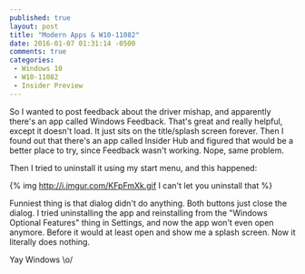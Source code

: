 ```yaml
---
published: true
layout: post
title: "Modern Apps & W10-11082"
date: 2016-01-07 01:31:14 -0500
comments: true
categories:
 - Windows 10
 - W10-11082
 - Insider Preview
---
```


So I wanted to post feedback about the driver mishap, and apparently there's an app called Windows Feedback. That's great and really helpful, except it doesn't load. It just sits on the title/splash screen forever. Then I found out that there's an app called Insider Hub and figured that would be a better place to try, since Feedback wasn't working. Nope, same problem.
<!--more-->
Then I tried to uninstall it using my start menu, and this happened:

{% img http://i.imgur.com/KFpFmXk.gif I can't let you uninstall that %}

Funniest thing is that dialog didn't do anything. Both buttons just close the dialog. I tried uninstalling the app and reinstalling from the "Windows Optional Features" thing in Settings, and now the app won't even open anymore. Before it would at least open and show me a splash screen. Now it literally does nothing.

Yay Windows \o/
